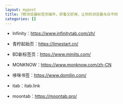 ```yaml
---
layout: mypost
title: 7款浏览器标签页插件，好看又好用，让你的浏览器与众不同
categories: []
---
```


- Infinity：<https://www.infinitytab.com/zh/>

- 青柠起始页：<https://limestart.cn/>

- BD新标签页：<https://www.miniits.com/>

- MONKNOW：<https://www.monknow.com/zh-CN>

- 哆咪书签：<https://www.domilin.com/>

- itab：itab.link

- moontab：<https://moontab.pro/>